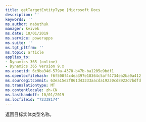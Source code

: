 ```yaml
---
title: getTargetEntityType |Microsoft Docs
description: ''
keywords: ''
ms.author: nabuthuk
manager: kvivek
ms.date: 10/01/2019
ms.service: powerapps
ms.suite: ''
ms.tgt_pltfrm: ''
ms.topic: article
applies_to:
- Dynamics 365 (online)
- Dynamics 365 Version 9.x
ms.assetid: 6c9ba34d-579a-4378-b47b-ba1205e9bdf1
ms.openlocfilehash: f6f500f4c4ea397e18364c5aff4734ea2ba0a412
ms.sourcegitcommit: 63ea15e2f861d43333aacda19230cd8922d7bdfd
ms.translationtype: MT
ms.contentlocale: zh-CN
ms.lasthandoff: 10/01/2019
ms.locfileid: "72338174"
---
```

返回目标实体类型名称。
